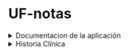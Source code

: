 # UF-notas
<details>
  <summary>Documentacion de la aplicación</summary>
  
  ## Resumen

Esta aplicación médica está diseñada para ayudar a los centros médicos a gestionar sus procesos diarios, como agendar citas, registrar historias clínicas, emitir recetas médicas y llevar un control básico de la contabilidad. La aplicación también proporciona un sistema de autenticación y autorización para varios roles, incluidos médicos, enfermeras y otros empleados.
  
# Funcionamiento de la aplicación

La aplicación permite a los empleados de los centros médicos gestionar citas, historias clínicas, recetas médicas, facturación electrónica y la contabilidad básica de manera eficiente. A continuación, se detallan las principales funciones de la aplicación:

1. **Autenticación y autorización**: Los empleados pueden iniciar sesión en la aplicación utilizando su nombre de usuario y contraseña. La aplicación proporciona diferentes niveles de acceso y permisos en función del rol del usuario (médico, enfermera, administrador, etc.).

2. **Agendamiento de citas**: Los empleados pueden crear, modificar y cancelar citas médicas. La aplicación también permite enviar recordatorios por WhatsApp a los pacientes antes de sus citas.

3. **Historias clínicas**: Los médicos pueden registrar las consultas médicas, incluidos los diagnósticos y cualquier información adicional relevante. Estas historias clínicas se almacenan en la base de datos y están asociadas con los pacientes y los médicos correspondientes.

4. **Recetas médicas**: Los médicos pueden emitir recetas médicas para los pacientes, especificando el medicamento, la dosis, la frecuencia y la duración del tratamiento. Estas recetas se almacenan en la base de datos y están asociadas con las historias clínicas y los pacientes correspondientes.

5. **Facturación electrónica**: Esta funcionalidad permite a los centros médicos emitir facturas electrónicas por los servicios prestados a los pacientes. Los empleados con permisos de administrador, médico o recepcionista pueden generar y enviar facturas electrónicas a los pacientes, que incluyen detalles de los servicios prestados, las tarifas y los totales correspondientes.

6. **Antecedentes clínicos accesibles mediante autenticación del paciente**: Esta funcionalidad permite a los pacientes acceder a sus antecedentes clínicos después de autenticarse en la aplicación. Al registrarse o en la primera visita al centro médico, se les proporciona un nombre de usuario y una contraseña al paciente. Una vez que el paciente ingrese sus credenciales en la aplicación, se generará un enlace temporal para acceder a sus antecedentes clínicos, incluidas las consultas médicas, diagnósticos y recetas médicas.

7. **Panel básico de contabilidad**: Los empleados con permisos de administrador pueden llevar un registro de las transacciones financieras del centro médico, incluyendo ingresos, egresos, balances bancarios y de caja, así como cuadres de caja y reportes financieros.

# Consideraciones de seguridad y privacidad

Dado que la aplicación maneja información sensible sobre pacientes y empleados, es esencial implementar medidas de seguridad y privacidad adecuadas:

1. **Almacenamiento seguro de contraseñas**: Las contraseñas de los usuarios deben almacenarse de forma segura mediante el uso de técnicas de hashing y salting para protegerlas contra ataques de fuerza bruta y exposición accidental.

2. **Comunicaciones cifradas**: Todas las comunicaciones entre el cliente y el servidor deben estar cifradas utilizando protocolos seguros, como HTTPS, para proteger la información en tránsito.

3. **Control de acceso**: La aplicación debe implementar un sistema de control de acceso basado en roles para garantizar que los empleados solo puedan acceder a la información y las funciones que correspondan a su rol y responsabilidades en el centro médico.

4. **Auditoría y monitoreo**: La aplicación debe registrar las acciones de los usuarios y monitorear la actividad sospechosa para detectar y prevenir posibles violaciones de seguridad y privacidad.

5. **Cumplimiento normativo**: La aplicación debe cumplir con las leyes y regulaciones locales e internacionales de protección de datos y privacidad, como GDPR, HIPAA, y otras normativas aplicables.

6. **Protección de datos del paciente**: La aplicación debe garantizar la protección de los datos personales y médicos de los pacientes, almacenándolos de forma segura y permitiendo el acceso solo a usuarios autorizados, incluidos los propios pacientes a través de la autenticación.

7. **Seguridad en la facturación electrónica**: Las facturas electrónicas deben ser generadas y transmitidas de forma segura, utilizando cifrado y protocolos adecuados para garantizar la privacidad y la confidencialidad de los datos financieros de los pacientes y del centro médico.



  
</details>



<details>
  <summary>Historia Clínica</summary>

<details>
  <summary>Datos personales</summary>

  - Nombre completo: ______________________________
  - Fecha de nacimiento: ____/_____/______
  - Edad: _______ Género: ______
  - Número de identificación: ____________________
  - Dirección: ___________________________________
  - Teléfono de contacto: ________________________
  - Correo electrónico: __________________________
  - Ocupación: _________________________________

</details>

<details>
  <summary>Datos de contacto de emergencia</summary>

  - Nombre completo: ______________________________
  - Parentesco o relación: ________________________
  - Teléfono de contacto: ________________________

</details>

<details>
  <summary>Antecedentes personales</summary>

  - Enfermedades crónicas: ________________________
  - Alergias: ____________________________________
  - Intervenciones quirúrgicas previas: ___________
  - Traumatismos y hospitalizaciones: _____________
  - Medicación actual: ____________________________
  - Hábitos: _____________________________________
  - Vacunación: __________________________________

</details>

<details>
  <summary>Antecedentes familiares</summary>

  - Enfermedades crónicas: ________________________
  - Enfermedades hereditarias: ___________________

</details>

<details>
  <summary>Motivo de consulta</summary>

  - Descripción del problema: _____________________

</details>

<details>
  <summary>Historia de la enfermedad actual</summary>

  - Evolución y características: __________________
  - Factores de alivio y agravamiento: ____________
  - Tratamientos previos y resultados: ____________

</details>

<details>
  <summary>Revisión por sistemas</summary>

  1. Estado general: ____________________________
  2. Piel: _____________________________________
  3. Cabeza: ___________________________________
  4. Ojos: _____________________________________
  5. Oídos: ____________________________________
  6. Nariz: ____________________________________
  7. Garganta: __________________________________
  8. Cuello: ___________________________________
  9. Tórax: ____________________________________
  10. Pulmones: _________________________________
  11. Corazón: _________________________________
  12. Abdomen: _________________________________
  13. Genitales: ________________________________
  14. Extremidades: _____________________________
  15. Sistema nervioso: _________________________
  16. Psiquiátrico: _____________________________

</details>

<details>
  <summary>Examen físico</summary>

  **Signos vitales:**
  - Presión arterial: _______ / _______ mmHg
  - Frecuencia cardíaca: _______ latidos/min
  - Frecuencia respiratoria: _______ resp/min
  - Temperatura: _______ °C/°F

  **Hallazgos relevantes:** ________________________

</details>

<details>
  <summary>Estudios complementarios (si aplicable)</summary>

  - Laboratorio: __________________________________
  - Radiología: ___________________________________
  - Otros estudios especializados: ________________

</details>

<details>
  <summary>Diagnóstico</summary>

  - Diagnóstico presuntivo: _______________________
  - Diagnóstico diferencial: ______________________

</details>

<details>
  <summary>Plan de tratamiento</summary>

  - Medicación: ___________________________________
  - Terapias adicionales: _________________________
  - Estudios adicionales: ________________________
  - Derivación a especialistas: ___________________
  - Recomendaciones y seguimiento: ________________

</details>

</details>
